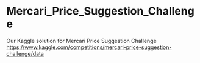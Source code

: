 # Mercari_Price_Suggestion_Challenge
Our Kaggle solution for Mercari Price Suggestion Challenge
https://www.kaggle.com/competitions/mercari-price-suggestion-challenge/data
